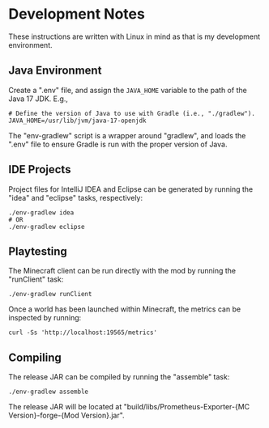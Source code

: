Development Notes
=================

These instructions are written with Linux in mind as that is my development environment.


Java Environment
----------------

Create a ".env" file, and assign the `JAVA_HOME` variable to the path of the
Java 17 JDK. E.g.,

```shell
# Define the version of Java to use with Gradle (i.e., "./gradlew").
JAVA_HOME=/usr/lib/jvm/java-17-openjdk
```

The "env-gradlew" script is a wrapper around "gradlew", and loads the ".env" file to ensure Gradle is run with the proper version of Java.


IDE Projects
------------

Project files for IntelliJ IDEA and Eclipse can be generated by running the "idea" and "eclipse" tasks, respectively:

```shell
./env-gradlew idea
# OR
./env-gradlew eclipse
```


Playtesting
-----------

The Minecraft client can be run directly with the mod by running the "runClient" task:

```shell
./env-gradlew runClient
```

Once a world has been launched within Minecraft, the metrics can be inspected by running:

```shell
curl -Ss 'http://localhost:19565/metrics'
```


Compiling
---------

The release JAR can be compiled by running the "assemble" task:

```shell
./env-gradlew assemble
```

The release JAR will be located at "build/libs/Prometheus-Exporter-{MC Version}-forge-{Mod Version}.jar".
